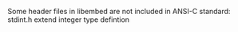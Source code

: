 
Some header files in libembed are not included in ANSI-C standard:  
stdint.h			extend integer type defintion
